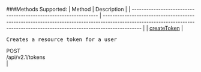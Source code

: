 ###Methods Supported:
|                              Method                              |                                                                                  Description                                                                                 |
| ---------------------------------------------------------------- | ---------------------------------------------------------------------------------------------------------------------------------------------------------------------------- |
| [createToken]({{{url}}}users/authentication/getLogin/index.html)    |   <pre>Creates a resource token for a user</pre> <div class="requestContainer"> <div class="requestPost">POST</div> <div class="requestUrl">/api/v2.1/tokens</div> </div>    |
